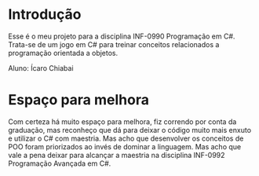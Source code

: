 # Introdução

Esse é o meu projeto para a disciplina INF-0990 Programação em C#. Trata-se de um jogo em C# para treinar conceitos relacionados a programação orientada a objetos.

Aluno: Ícaro Chiabai

# Espaço para melhora

Com certeza há muito espaço para melhora, fiz correndo por conta da graduação, mas reconheço que dá para deixar o código muito mais enxuto e utilizar o C# com maestria. Mas acho que desenvolver os conceitos de POO foram priorizados ao invés de dominar a linguagem. Mas acho que vale a pena deixar para alcançar a maestria na disciplina INF-0992 Programação Avançada em C#.
